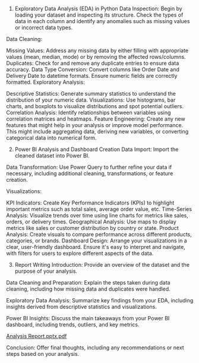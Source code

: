 1. Exploratory Data Analysis (EDA) in Python
Data Inspection: Begin by loading your dataset and inspecting its structure. Check the types of data in each column and identify any anomalies such as missing values or incorrect data types.

Data Cleaning:

Missing Values: Address any missing data by either filling with appropriate values (mean, median, mode) or by removing the affected rows/columns.
Duplicates: Check for and remove any duplicate entries to ensure data accuracy.
Data Type Conversion: Convert columns like Order Date and Delivery Date to datetime formats. Ensure numeric fields are correctly formatted.
Exploratory Analysis:

Descriptive Statistics: Generate summary statistics to understand the distribution of your numeric data.
Visualizations: Use histograms, bar charts, and boxplots to visualize distributions and spot potential outliers.
Correlation Analysis: Identify relationships between variables using correlation matrices and heatmaps.
Feature Engineering: Create any new features that might help in your analysis or improve model performance. This might include aggregating data, deriving new variables, or converting categorical data into numerical form.

2. Power BI Analysis and Dashboard Creation
Data Import: Import the cleaned dataset into Power BI.

Data Transformation: Use Power Query to further refine your data if necessary, including additional cleaning, transformations, or feature creation.

Visualizations:

KPI Indicators: Create Key Performance Indicators (KPIs) to highlight important metrics such as total sales, average order value, etc.
Time-Series Analysis: Visualize trends over time using line charts for metrics like sales, orders, or delivery times.
Geographical Analysis: Use maps to display metrics like sales or customer distribution by country or state.
Product Analysis: Create visuals to compare performance across different products, categories, or brands.
Dashboard Design: Arrange your visualizations in a clear, user-friendly dashboard. Ensure it's easy to interpret and navigate, with filters for users to explore different aspects of the data.

3. Report Writing
Introduction: Provide an overview of the dataset and the purpose of your analysis.

Data Cleaning and Preparation: Explain the steps taken during data cleaning, including how missing data and duplicates were handled.

Exploratory Data Analysis: Summarize key findings from your EDA, including insights derived from descriptive statistics and visualizations.

Power BI Insights: Discuss the main takeaways from your Power BI dashboard, including trends, outliers, and key metrics.

[Analysis Report.pptx.pdf](https://github.com/user-attachments/files/16563365/Analysis.Report.pptx.pdf)

Conclusion: Offer final thoughts, including any recommendations or next steps based on your analysis.
